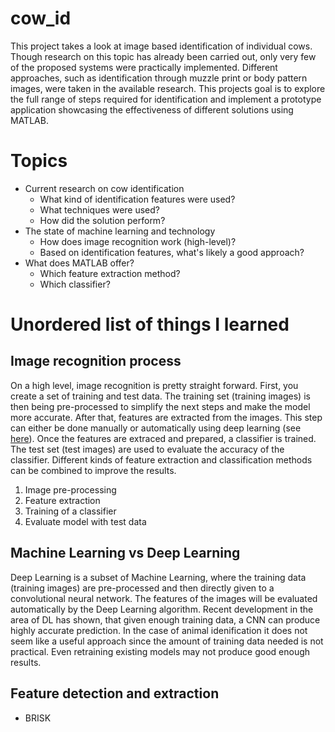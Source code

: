 # cow_id
This project takes a look at image based identification of individual cows. Though research on this topic has already been carried out, only very few of the proposed systems were practically implemented. Different approaches, such as identification through muzzle print or body pattern images, were taken in the available research. This projects goal is to explore the full range of steps required for identification and implement a prototype application showcasing the effectiveness of different solutions using MATLAB.

# Topics 
- Current research on cow identification
  - What kind of identification features were used?
  - What techniques were used? 
  - How did the solution perform?
- The state of machine learning and technology
  - How does image recognition work (high-level)?
  - Based on identification features, what's likely a good approach?
- What does MATLAB offer?
  - Which feature extraction method?
  - Which classifier?

# Unordered list of things I learned
## Image recognition process
On a high level, image recognition is pretty straight forward. First, you create a set of training and test data. The training set (training images) is then being pre-processed to simplify the next steps and make the model more accurate. After that, features are extracted from the images. This step can either be done manually or automatically using deep learning (see [here](#Machine-Learning-vs-Deep-Learning)). Once the features are extraced and prepared, a classifier is trained. The test set (test images) are used to evaluate the accuracy of the classifier. Different kinds of feature extraction and classification methods can be combined to improve the results. 
1. Image pre-processing 
2. Feature extraction
3. Training of a classifier
4. Evaluate model with test data

## Machine Learning vs Deep Learning 
Deep Learning is a subset of Machine Learning, where the training data (training images) are pre-processed and then directly given to a convolutional neural network. The features of the images will be evaluated automatically by the Deep Learning algorithm. Recent development in the area of DL has shown, that given enough training data, a CNN can produce highly accurate prediction. In the case of animal idenification it does not seem like a useful approach since the amount of training data needed is not practical. Even retraining existing models may not produce good enough results.

## Feature detection and extraction
- BRISK